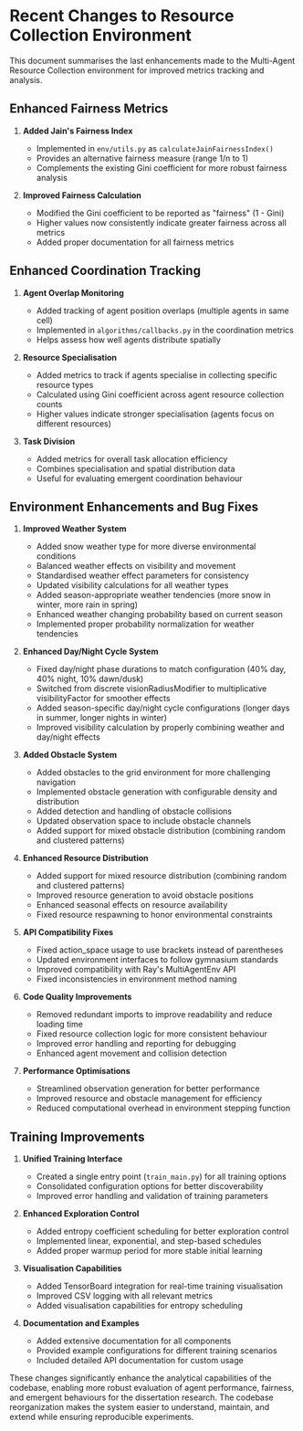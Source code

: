 # Recent Changes to Resource Collection Environment

This document summarises the last enhancements made to the Multi-Agent Resource Collection environment for improved metrics tracking and analysis.

## Enhanced Fairness Metrics

1. **Added Jain's Fairness Index**
   - Implemented in `env/utils.py` as `calculateJainFairnessIndex()`
   - Provides an alternative fairness measure (range 1/n to 1)
   - Complements the existing Gini coefficient for more robust fairness analysis

2. **Improved Fairness Calculation**
   - Modified the Gini coefficient to be reported as "fairness" (1 - Gini)
   - Higher values now consistently indicate greater fairness across all metrics
   - Added proper documentation for all fairness metrics

## Enhanced Coordination Tracking

1. **Agent Overlap Monitoring**
   - Added tracking of agent position overlaps (multiple agents in same cell)
   - Implemented in `algorithms/callbacks.py` in the coordination metrics
   - Helps assess how well agents distribute spatially

2. **Resource Specialisation**
   - Added metrics to track if agents specialise in collecting specific resource types
   - Calculated using Gini coefficient across agent resource collection counts
   - Higher values indicate stronger specialisation (agents focus on different resources)

3. **Task Division**
   - Added metrics for overall task allocation efficiency
   - Combines specialisation and spatial distribution data
   - Useful for evaluating emergent coordination behaviour

## Environment Enhancements and Bug Fixes

1. **Improved Weather System**
   - Added snow weather type for more diverse environmental conditions
   - Balanced weather effects on visibility and movement
   - Standardised weather effect parameters for consistency
   - Updated visibility calculations for all weather types
   - Added season-appropriate weather tendencies (more snow in winter, more rain in spring)
   - Enhanced weather changing probability based on current season
   - Implemented proper probability normalization for weather tendencies

2. **Enhanced Day/Night Cycle System**
   - Fixed day/night phase durations to match configuration (40% day, 40% night, 10% dawn/dusk)
   - Switched from discrete visionRadiusModifier to multiplicative visibilityFactor for smoother effects
   - Added season-specific day/night cycle configurations (longer days in summer, longer nights in winter)
   - Improved visibility calculation by properly combining weather and day/night effects

3. **Added Obstacle System**
   - Added obstacles to the grid environment for more challenging navigation
   - Implemented obstacle generation with configurable density and distribution
   - Added detection and handling of obstacle collisions
   - Updated observation space to include obstacle channels
   - Added support for mixed obstacle distribution (combining random and clustered patterns)

4. **Enhanced Resource Distribution**
   - Added support for mixed resource distribution (combining random and clustered patterns)
   - Improved resource generation to avoid obstacle positions
   - Enhanced seasonal effects on resource availability
   - Fixed resource respawning to honor environmental constraints

5. **API Compatibility Fixes**
   - Fixed action_space usage to use brackets instead of parentheses
   - Updated environment interfaces to follow gymnasium standards
   - Improved compatibility with Ray's MultiAgentEnv API
   - Fixed inconsistencies in environment method naming

6. **Code Quality Improvements**
   - Removed redundant imports to improve readability and reduce loading time
   - Fixed resource collection logic for more consistent behaviour
   - Improved error handling and reporting for debugging
   - Enhanced agent movement and collision detection

7. **Performance Optimisations**
   - Streamlined observation generation for better performance
   - Improved resource and obstacle management for efficiency
   - Reduced computational overhead in environment stepping function

## Training Improvements

1. **Unified Training Interface**
   - Created a single entry point (`train_main.py`) for all training options
   - Consolidated configuration options for better discoverability
   - Improved error handling and validation of training parameters

2. **Enhanced Exploration Control**
   - Added entropy coefficient scheduling for better exploration control
   - Implemented linear, exponential, and step-based schedules
   - Added proper warmup period for more stable initial learning

3. **Visualisation Capabilities**
   - Added TensorBoard integration for real-time training visualisation
   - Improved CSV logging with all relevant metrics
   - Added visualisation capabilities for entropy scheduling

4. **Documentation and Examples**
   - Added extensive documentation for all components
   - Provided example configurations for different training scenarios
   - Included detailed API documentation for custom usage

These changes significantly enhance the analytical capabilities of the codebase, enabling more robust evaluation of agent performance, fairness, and emergent behaviours for the dissertation research. The codebase reorganization makes the system easier to understand, maintain, and extend while ensuring reproducible experiments. 